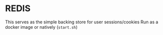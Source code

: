 # REDIS

This serves as the simple backing store for user sessions/cookies
Run as a docker image or natively (`start.sh`)
